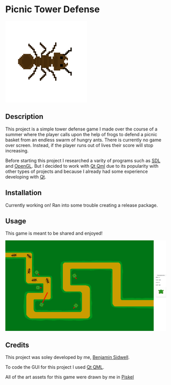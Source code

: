 # Picnic Tower Defense

![A brown ant with 2 atenna](assets/ant.png)

## Description

This project is a simple tower defense game I made over the course of a summer where the player calls upon the help of frogs to defend a picnic basket from an endless swarm of hungry ants. There is currently no game over screen. Instead, if the player runs out of lives their score will stop increasing. 

Before starting this project I researched a varity of programs such as [SDL](https://www.libsdl.org) and [OpenGL](https://www.opengl.org). But I decided to work with [Qt Qml](https://doc.qt.io/qt-6/qtqml-index.html) due to its popularity with other types of projects and because I already had some experience developing with [Qt](https://www.qt.io).

## Installation

Currently working on! Ran into some trouble creating a release package. 

## Usage

This game is meant to be shared and enjoyed! 

![Screenshot of someone playing Picnic Tower Defense on wave 13](assets/gameStateExample.png)

## Credits

This project was soley developed by me, [Benjamin Sidwell](https://github.com/SoccDoc).

To code the GUI for this project I used [Qt QML]([https://doc.qt.io/qt-6/qtqml-index.html](https://doc.qt.io/qt-6/qtqml-index.html)).

All of the art assets for this game were drawn by me in [Piskel](https://www.piskelapp.com)
